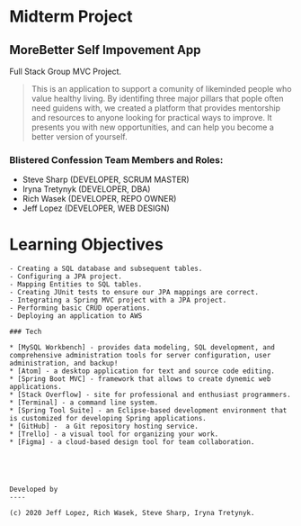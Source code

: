 # Midterm Project
## MoreBetter Self Impovement App
Full Stack Group MVC Project.

> This is an application to support a comunity of likeminded people who value healthy living. By identifing three major pillars that pople often need guidens with, we created a platform that provides mentorship and resources to anyone looking for practical ways to improve. It presents you with new opportunities, and can help you become a better version of yourself.

### Blistered Confession Team Members and Roles:
  - Steve Sharp (DEVELOPER, SCRUM MASTER)
  - Iryna Tretynyk (DEVELOPER, DBA)
  - Rich Wasek (DEVELOPER, REPO OWNER)
  - Jeff Lopez (DEVELOPER, WEB DESIGN)

  # Learning Objectives

    - Creating a SQL database and subsequent tables.
    - Configuring a JPA project.
    - Mapping Entities to SQL tables.
    - Creating JUnit tests to ensure our JPA mappings are correct.
    - Integrating a Spring MVC project with a JPA project.
    - Performing basic CRUD operations.
    - Deploying an application to AWS

    ### Tech

    * [MySQL Workbench] - provides data modeling, SQL development, and comprehensive administration tools for server configuration, user administration, and backup!
    * [Atom] - a desktop application for text and source code editing.
    * [Spring Boot MVC] - framework that allows to create dynemic web applications.
    * [Stack Overflow] - site for professional and enthusiast programmers.
    * [Terminal] - a command line system.
    * [Spring Tool Suite] - an Eclipse-based development environment that is customized for developing Spring applications.
    * [GitHub] -  a Git repository hosting service.
    * [Trello] - a visual tool for organizing your work.
    * [Figma] - a cloud-based design tool for team collaboration.





    Developed by
    ----

    (c) 2020 Jeff Lopez, Rich Wasek, Steve Sharp, Iryna Tretynyk.
